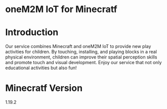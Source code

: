 # oneM2M IoT for Minecratf
# Introduction
Our service combines Minecraft and oneM2M IoT to provide new play activities for children. By touching, installing, and playing blocks in a real physical environment, children can improve their spatial perception skills and promote touch and visual development. Enjoy our service that not only educational activities but also fun!
# Minecratf Version
1.19.2
#
#
#
